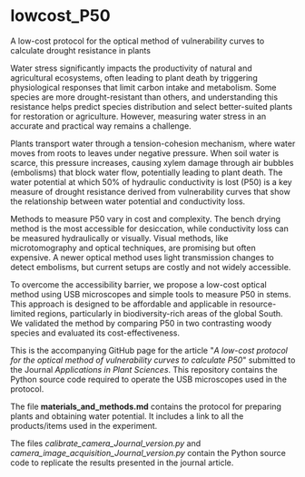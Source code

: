 # lowcost_P50
A low-cost protocol for the optical method of vulnerability curves to calculate drought resistance in plants

Water stress significantly impacts the productivity of natural and agricultural ecosystems, often leading to plant death by triggering physiological responses that limit carbon intake and metabolism. Some species are more drought-resistant than others, and understanding this resistance helps predict species distribution and select better-suited plants for restoration or agriculture. However, measuring water stress in an accurate and practical way remains a challenge.

Plants transport water through a tension-cohesion mechanism, where water moves from roots to leaves under negative pressure. When soil water is scarce, this pressure increases, causing xylem damage through air bubbles (embolisms) that block water flow, potentially leading to plant death. The water potential at which 50% of hydraulic conductivity is lost (P50) is a key measure of drought resistance derived from vulnerability curves that show the relationship between water potential and conductivity loss.

Methods to measure P50 vary in cost and complexity. The bench drying method is the most accessible for desiccation, while conductivity loss can be measured hydraulically or visually. Visual methods, like microtomography and optical techniques, are promising but often expensive. A newer optical method uses light transmission changes to detect embolisms, but current setups are costly and not widely accessible.

To overcome the accessibility barrier, we propose a low-cost optical method using USB microscopes and simple tools to measure P50 in stems. This approach is designed to be affordable and applicable in resource-limited regions, particularly in biodiversity-rich areas of the global South. We validated the method by comparing P50 in two contrasting woody species and evaluated its cost-effectiveness.

This is the accompanying GitHub page for the article "*A low-cost protocol for the optical method of vulnerability curves to calculate P50*" submitted to the Journal *Applications in Plant Sciences*. This repository contains the Python source code required to operate the USB microscopes used in the protocol.

The file **materials_and_methods.md** contains the protocol for preparing plants and obtaining water potential. It includes a link to all the products/items used in the experiment.

The files *calibrate_camera_Journal_version.py* and *camera_image_acquisition_Journal_version.py* contain the Python source code to replicate the results presented in the journal article.
